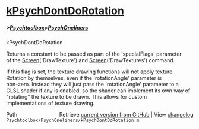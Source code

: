 # [kPsychDontDoRotation](kPsychDontDoRotation)
##### >[Psychtoolbox](Psychtoolbox)>[PsychOneliners](PsychOneliners)

kPsychDontDoRotation  
  
Returns a constant to be passed as part of the 'specialFlags' parameter  
of the [Screen](Screen)('DrawTexture') and [Screen](Screen)('DrawTextures') command.  
  
If this flag is set, the texture drawing functions will not apply texture  
Rotation by themselves, even if the 'rotationAngle' parameter is  
non-zero. Instead they will just pass the 'rotationAngle' parameter to a  
GLSL shader if any is enabled, so the shader can implement its own way of  
"rotating" the texture to be drawn. This allows for custom  
implementations of texture drawing.  
  




<div class="code_header" style="text-align:right;">
  <span style="float:left;">Path&nbsp;&nbsp;</span> <span class="counter">Retrieve <a href=
  "https://raw.github.com/Psychtoolbox-3/Psychtoolbox-3/beta/Psychtoolbox/PsychOneliners/kPsychDontDoRotation.m">current version from GitHub</a> | View <a href=
  "https://github.com/Psychtoolbox-3/Psychtoolbox-3/commits/beta/Psychtoolbox/PsychOneliners/kPsychDontDoRotation.m">changelog</a></span>
</div>
<div class="code">
  <code>Psychtoolbox/PsychOneliners/kPsychDontDoRotation.m</code>
</div>

